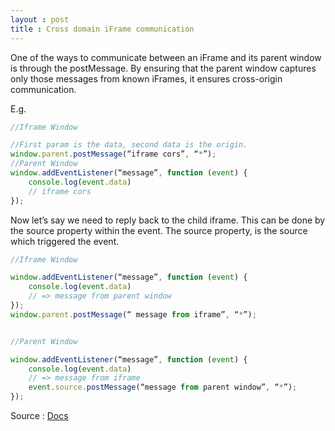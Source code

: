 ```yaml
---
layout : post
title : Cross domain iFrame communication
---
```


One of the ways to communicate between an iFrame and its parent window is through the postMessage. By ensuring that the parent window captures only those messages from known iFrames, it ensures cross-origin communication. 

E.g. 

```	javascript
//Iframe Window

//First param is the data, second data is the origin.
window.parent.postMessage(“iframe cors”, “*”);
//Parent Window
window.addEventListener(“message”, function (event) {
	console.log(event.data)
	// iframe cors
});
```

Now let’s say we need to reply back to the child iframe. This can be done by the source property within the event. The source property, is the source which triggered the event. 

```javascript
//Iframe Window

window.addEventListener(“message”, function (event) {
	console.log(event.data)
	// => message from parent window
});
window.parent.postMessage(“ message from iframe”, “*”);


//Parent Window

window.addEventListener(“message”, function (event) {
	console.log(event.data)
	// => message from iframe
	event.source.postMessage(“message from parent window”, “*”);
});
```

Source : [Docs](https://developer.mozilla.org/en-US/docs/Web/API/window.postMessage)
